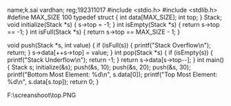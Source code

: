 name;k.sai vardhan;
reg;192311017
#include <stdio.h>
#include <stdlib.h>
#define MAX_SIZE 100
typedef struct {
    int data[MAX_SIZE];
    int top;
} Stack;
void initialize(Stack *s) {
    s->top = -1;
}
int isEmpty(Stack *s) {
    return s->top == -1;
}
int isFull(Stack *s) {
    return s->top == MAX_SIZE - 1;
}

void push(Stack *s, int value) {
    if (isFull(s)) {
        printf("Stack Overflow\n");
        return;
    }
    s->data[++s->top] = value;
}
int pop(Stack *s) {
    if (isEmpty(s)) {
        printf("Stack Underflow\n");
        return -1;
    }
    return s->data[s->top--];
}
int main() {
    Stack s;
    initialize(&s);
    push(&s, 10);
    push(&s, 20);
    push(&s, 30);
    printf("Bottom Most Element: %d\n", s.data[0]);
    printf("Top Most Element: %d\n", s.data[s.top]);
    return 0;
}

F:\screanshoot\top.PNG
